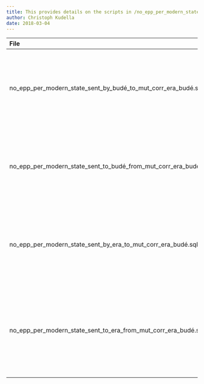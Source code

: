 ```yaml
---
title: This provides details on the scripts in /no_epp_per_modern_state_mut_corr_era_budé/
author: Christoph Kudella
date: 2018-03-04
---
```


| File     | Description     |
| :------------- | :------------- |
| no_epp_per_modern_state_sent_by_budé_to_mut_corr_era_budé.sql       | This script calculates the number of letters per modern state that Budé sent to mutual correspondents of his and Erasmus.   |
| no_epp_per_modern_state_sent_to_budé_from_mut_corr_era_budé.sql       | This script calculates the number of letters per modern state sent to Budé from mutual correspondents of his and Erasmus.   |
| no_epp_per_modern_state_sent_by_era_to_mut_corr_era_budé.sql        | This script calculates the number of letters per modern state that Erasmus sent to mutual correspondents of his and Budé.   |
| no_epp_per_modern_state_sent_to_era_from_mut_corr_era_budé.sql       | This script calculates the number of letters per modern state sent from this modern state to Erasmus from mutual correspondents of his and Budé.   |
